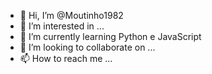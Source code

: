 - 👋 Hi, I’m @Moutinho1982
- 👀 I’m interested in ...
- 🌱 I’m currently learning  Python e JavaScript
- 💞️ I’m looking to collaborate on ...
- 📫 How to reach me ...

<!---
Moutinho1982/Moutinho1982 is a ✨ special ✨ repository because its `README.md` (this file) appears on your GitHub profile.
You can click the Preview link to take a look at your changes.
--->
